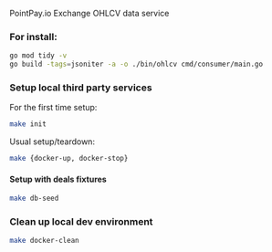 
PointPay.io Exchange OHLCV data service 


 
### For install:

```bash
go mod tidy -v
go build -tags=jsoniter -a -o ./bin/ohlcv cmd/consumer/main.go
```

### Setup local third party services
For the first time setup:
```bash
make init
```
Usual setup/teardown:
```bash
make {docker-up, docker-stop}
```
#### Setup with deals fixtures
```bash
make db-seed
```
### Clean up local dev environment
```bash
make docker-clean
```